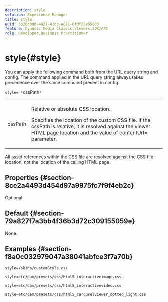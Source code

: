 ```yaml
---
description: style
solution: Experience Manager
title: style
uuid: 6320c8dd-4827-41dc-a621-6fdf22e55003
feature: Dynamic Media Classic,Viewers,SDK/API
role: Developer,Business Practitioner
---
```


# style{#style}

You can apply the following command both from the URL query string and config. The command applied in the URL query string always takes precedence over the same command present in config.

`style= *`cssPath`*`

<table id="table_F800F787CF0342749B934DAEB600C0EB"> 
 <tbody> 
  <tr> 
   <td colname="col1"> <p> <span class="codeph"> <span class="varname"> cssPath</span> </span> </p> </td> 
   <td colname="col2"> <p> Relative or absolute CSS location. </p> <p>Specifies the location of the custom CSS file. If the <span class="codeph"><span class="varname"> cssPath</span></span> is relative, it is resolved against the viewer HTML page location and the value of <span class="codeph"> contentUrl=</span> parameter. </p> </td> 
  </tr> 
 </tbody> 
</table>

All asset references within the CSS file are resolved against the CSS file location, not the location of the calling HTML page.

## Properties {#section-8ce2a4493d454d97a9975fc7f9f4eb2c}

Optional.

## Default {#section-79a827f7a3bb4f36b3d72c309155059e}

None.

## Examples {#section-f8a0c032979047a38041abfce3f7a70b}

`style=/skins/customStyle.css`

`style=etc/dam/presets/css/html5_interactiveimage.css`

`style=etc/dam/presets/css/html5_interactivevideo.css`

`style=etc/dam/presets/css/html5_carouselviewer_dotted_light.css` 
